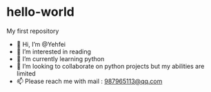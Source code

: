 # hello-world
My first repository



- 👋 Hi, I’m @Yehfei
- 👀 I’m interested in reading
- 🌱 I’m currently learning python
- 💞️ I’m looking to collaborate on python projects but my abilities are limited
- 📫 Please reach me with mail : 987965113@qq.com
